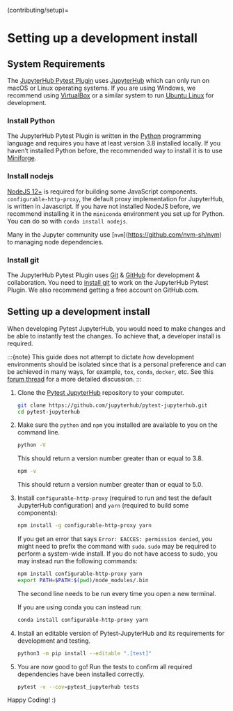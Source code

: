(contributing/setup)=

# Setting up a development install

## System Requirements

The [JupyterHub Pytest Plugin](https://github.com/jupyterhub/pytest-jupyterhub) uses [JupyterHub](https://github.com/jupyterhub/jupyterhub) which can only run on macOS or Linux operating systems. If you are using Windows, we recommend using [VirtualBox](https://virtualbox.org) or a similar system to run [Ubuntu Linux](https://ubuntu.com) for development.

### Install Python

The JupyterHub Pytest Plugin is written in the [Python](https://python.org) programming language and requires you have at least version 3.8 installed locally. If you haven’t installed Python before, the recommended way to install it is to use [Miniforge](https://github.com/conda-forge/miniforge#download).

### Install nodejs

[NodeJS 12+](https://nodejs.org/en/) is required for building some JavaScript components. `configurable-http-proxy`, the default proxy implementation for JupyterHub, is written in Javascript. If you have not installed NodeJS before, we recommend installing it in the `miniconda` environment you set up for Python. You can do so with `conda install nodejs`.

Many in the Jupyter community use \[`nvm`\](<https://github.com/nvm-sh/nvm>) to managing node dependencies.

### Install git

The JupyterHub Pytest Plugin uses [Git](https://git-scm.com) & [GitHub](https://github.com) for development & collaboration. You need to [install git](https://git-scm.com/book/en/v2/Getting-Started-Installing-Git) to work on the JupyterHub Pytest Plugin. We also recommend getting a free account on GitHub.com.

## Setting up a development install

When developing Pytest JupyterHub, you would need to make changes and be able to instantly test the changes. To achieve that, a developer install is required.

:::{note}
This guide does not attempt to dictate _how_ development
environments should be isolated since that is a personal preference and can
be achieved in many ways, for example, `tox`, `conda`, `docker`, etc. See this
[forum thread](https://discourse.jupyter.org/t/thoughts-on-using-tox/3497) for
a more detailed discussion.
:::

1. Clone the [Pytest JupyterHub](https://github.com/jupyterhub/pytest-jupyterhub) repository to your computer.

   ```bash
   git clone https://github.com/jupyterhub/pytest-jupyterhub.git
   cd pytest-jupyterhub
   ```

2. Make sure the `python` and `npm` you installed are available to you on the command line.

   ```bash
   python -V
   ```

   This should return a version number greater than or equal to 3.8.

   ```bash
   npm -v
   ```

   This should return a version number greater than or equal to 5.0.

3. Install `configurable-http-proxy` (required to run and test the default JupyterHub configuration) and `yarn` (required to build some components):

   ```bash
   npm install -g configurable-http-proxy yarn
   ```

   If you get an error that says `Error: EACCES: permission denied`, you might need to prefix the command with `sudo`.
   `sudo` may be required to perform a system-wide install.
   If you do not have access to sudo, you may instead run the following commands:

   ```bash
   npm install configurable-http-proxy yarn
   export PATH=$PATH:$(pwd)/node_modules/.bin
   ```

   The second line needs to be run every time you open a new terminal.

   If you are using conda you can instead run:

   ```bash
   conda install configurable-http-proxy yarn
   ```

4. Install an editable version of Pytest-JupyterHub and its requirements for development and testing.

   ```bash
   python3 -m pip install --editable ".[test]"
   ```

5. You are now good to go! Run the tests to confirm all required dependencies have been installed correctly.

   ```bash
   pytest -v --cov=pytest_jupyterhub tests
   ```

Happy Coding! :)
